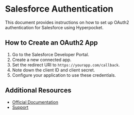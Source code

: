 # Salesforce Authentication

This document provides instructions on how to set up OAuth2 authentication for Salesforce using Hyperpocket.

## How to Create an OAuth2 App

1. Go to the Salesforce Developer Portal.
2. Create a new connected app.
3. Set the redirect URI to `https://yourapp.com/callback`.
4. Note down the client ID and client secret.
5. Configure your application to use these credentials.

## Additional Resources

- [Official Documentation](https://developer.salesforce.com/docs)
- [Support](https://help.salesforce.com) 